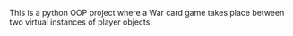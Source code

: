 This is a python OOP project where a War card game takes place between two virtual instances of player objects.

